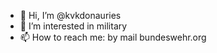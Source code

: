 - 👋 Hi, I’m @kvkdonauries
- 👀 I’m interested in military
- 📫 How to reach me: by mail bundeswehr.org


<!---
kvkdonauries/kvkdonauries is a ✨ special ✨ repository because its `README.md` (this file) appears on your GitHub profile.
You can click the Preview link to take a look at your changes.
--->

